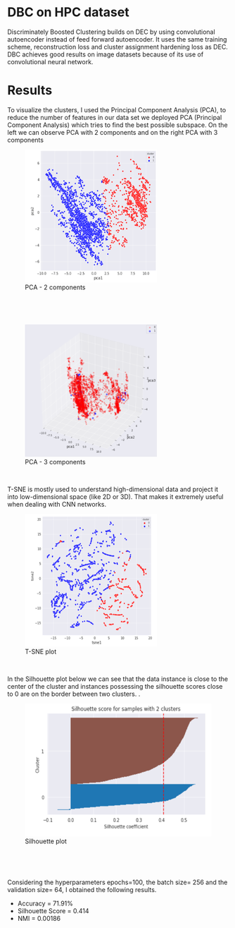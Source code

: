 <h1>DBC on HPC dataset</h1>
<p>Discriminately Boosted Clustering builds on DEC by using convolutional autoencoder instead of feed forward autoencoder. It uses the same training scheme, reconstruction loss and cluster assignment hardening loss as DEC. DBC achieves good results on image datasets because of its use of convolutional neural network.</p>

<h1>Results</h1>
<p>To visualize the clusters, I used the Principal Component Analysis (PCA), to reduce the number of features in our data set we deployed PCA (Principal Component Analysis) which tries to find the best possible subspace. 
On the left we can observe PCA with 2 components and on the right PCA with 3 components</p>

<figure>
<img src="images/pca-2.png"  width="300" height="300"></img>
<figcaption>PCA - 2 components</figcaption>
</figure>
&nbsp;

&nbsp;
<figure>
<img src="images/pca-3.png"  width="300" height="300"></img>
<figcaption>PCA - 3 components</figcaption>
</figure>
&nbsp;
&nbsp;

<p>T-SNE is mostly used to understand high-dimensional data and project it into low-dimensional space (like 2D or 3D). That makes it extremely useful when dealing with CNN networks.</p>
<figure>
<img src="images/tsne.png"  width="300" height="300"></img>
<figcaption>T-SNE plot </figcaption>
</figure>

&nbsp;

<p> In the Silhouette plot below we can see that the data instance is close to the center of the cluster and instances possessing the silhouette scores close to 0 are on the border between two clusters. .</p>
<figure>
<img src="images/silhouette.png"  width="500" height="300"></img>
<figcaption>Silhouette plot</figcaption>
</figure>
&nbsp;

&nbsp;
<p>Considering the hyperparameters epochs=100, the batch size= 256 and the validation size= 64, I obtained the following results.</p>
<ul>
<li>Accuracy = 71.91%</li>
<li>Silhouette Score = 0.414</li>
<li>NMI = 0.00186</li>
</ul>

